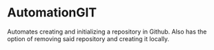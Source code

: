 # AutomationGIT

Automates creating and initializing a repository in Github. 
Also has the option of removing said repository and creating it locally. 
